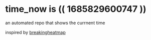 # time_now is (( 1685829600747 ))

an automated repo that shows the currnent time

inspired by [breakingheatmap](https://github.com/breakingheatmap/breakingheatmap)